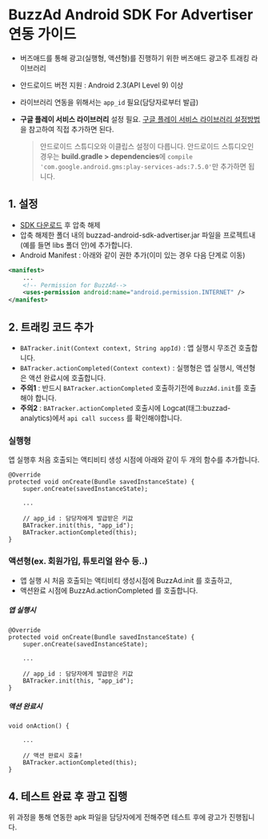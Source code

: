 # BuzzAd Android SDK For Advertiser 연동 가이드
- 버즈애드를 통해 광고(실행형, 액션형)를 진행하기 위한 버즈애드 광고주 트래킹 라이브러리
- 안드로이드 버전 지원 : Android 2.3(API Level 9) 이상
- 라이브러리 연동을 위해서는 `app_id` 필요(담당자로부터 발급)
- **구글 플레이 서비스 라이브러리** 설정 필요. [구글 플레이 서비스 라이브러리 설정방법](https://developers.google.com/android/guides/setup)을 참고하여 직접 추가하면 된다.

    > 안드로이드 스튜디오와 이클립스 설정이 다릅니다. 안드로이드 스튜디오인 경우는 **build.gradle > dependencies**에 `compile 'com.google.android.gms:play-services-ads:7.5.0'`만 추가하면 됩니다.

## 1. 설정
- [SDK 다운로드](https://github.com/Buzzvil/buzzad-android-sdk-advertiser/archive/master.zip) 후 압축 해제
- 압축 해제한 폴더 내의 buzzad-android-sdk-advertiser.jar 파일을 프로젝트내(예를 들면 libs 폴더 안)에 추가합니다.
- Android Manifest : 아래와 같이 권한 추가(이미 있는 경우 다음 단계로 이동)

```Xml
<manifest>
    ...
    <!-- Permission for BuzzAd-->
    <uses-permission android:name="android.permission.INTERNET" />
</manifest>
```

## 2. 트래킹 코드 추가
- `BATracker.init(Context context, String appId)` :  앱 실행시 무조건 호출합니다.
- `BATracker.actionCompleted(Context context)` : 실행형은 앱 실행시, 액션형은 액션 완료시에 호출합니다.
- **주의1** : 반드시 `BATracker.actionCompleted` 호출하기전에 `BuzzAd.init`를 호출해야 합니다.
- **주의2** : `BATracker.actionCompleted` 호출시에 Logcat(태그:buzzad-analytics)에서 `api call success` 를 확인해야합니다.

### 실행형
앱 실행후 처음 호출되는 액티비티 생성 시점에 아래와 같이 두 개의 함수를 추가합니다.

```
@Override
protected void onCreate(Bundle savedInstanceState) {
	super.onCreate(savedInstanceState);
	
	...
	
	// app_id : 담당자에게 발급받은 키값
	BATracker.init(this, "app_id");
	BATracker.actionCompleted(this);
}
```

### 액션형(ex. 회원가입, 튜토리얼 완수 등..)
- 앱 실행 시 처음 호출되는 액티비티 생성시점에  BuzzAd.init 를 호출하고,
- 액션완료 시점에 BuzzAd.actionCompleted 를 호출합니다.

##### 앱 실행시
```
@Override
protected void onCreate(Bundle savedInstanceState) {
	super.onCreate(savedInstanceState);
	
	...
	
	// app_id : 담당자에게 발급받은 키값
	BATracker.init(this, "app_id");
}
```

##### 액션 완료시
```
void onAction() {
	
	...
	
	// 액션 완료시 호출!
	BATracker.actionCompleted(this);
}
```

## 4. 테스트 완료 후 광고 집행
위 과정을 통해 연동한 apk 파일을 담당자에게 전해주면 테스트 후에 광고가 진행됩니다.
